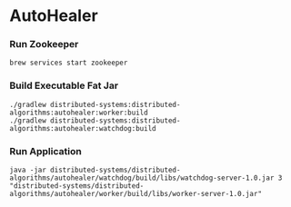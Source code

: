 # AutoHealer

### Run Zookeeper

```
brew services start zookeeper
```

### Build Executable Fat Jar

```
./gradlew distributed-systems:distributed-algorithms:autohealer:worker:build
./gradlew distributed-systems:distributed-algorithms:autohealer:watchdog:build
```

### Run Application

```
java -jar distributed-systems/distributed-algorithms/autohealer/watchdog/build/libs/watchdog-server-1.0.jar 3 "distributed-systems/distributed-algorithms/autohealer/worker/build/libs/worker-server-1.0.jar" 
```
